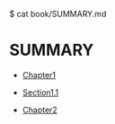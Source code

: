 $ cat book/SUMMARY.md 
# SUMMARY

* [Chapter1]()
- [Section1.1][2]
* [Chapter2]()

[2]:	%5Cchapter1%5C2016-08-07-xqszj1.md
